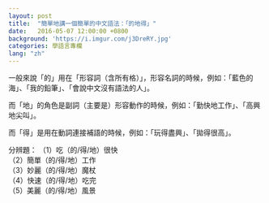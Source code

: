 ```yaml
---
layout: post
title:  "簡單地講一個簡單的中文語法：「的地得」"
date:   2016-05-07 12:00:00 +0800
background: 'https://i.imgur.com/j3DreRY.jpg'
categories: 學語言專欄
lang: "zh"
---
```


一般來說「的」用在「形容詞（含所有格）」，形容名詞的時候，例如：「藍色的海」、「我的鉛筆」、「會說中文沒有語法的人」。

而「地」的角色是副詞（主要是）形容動作的時候，例如：「勤快地工作」、「高興地尖叫」。

而「得」是用在動詞連接補語的時候，例如：「玩得盡興」、「拋得很高」。

分辨題：
（1）吃（的/得/地）很快<br>
（2）簡單（的/得/地）工作<br>
（3）妙麗（的/得/地）魔杖<br>
（4）快速（的/得/地）吃完<br>
（5）美麗（的/得/地）風景<br>
